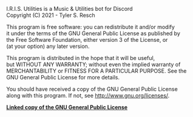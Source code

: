 I.R.I.S. Utilities is a Music & Utilities bot for Discord  
Copyright (C) 2021 - Tyler S. Resch

This program is free software: you can redistribute it and/or modify  
it under the terms of the GNU General Public License as published by  
the Free Software Foundation, either version 3 of the License, or  
(at your option) any later version.

This program is distributed in the hope that it will be useful,  
but WITHOUT ANY WARRANTY; without even the implied warranty of  
MERCHANTABILITY or FITNESS FOR A PARTICULAR PURPOSE.  See the  
GNU General Public License for more details.

You should have received a copy of the GNU General Public License  
along with this program. If not, see <http://www.gnu.org/licenses/>.

**[Linked copy of the GNU General Public License](LICENSE.md)**
